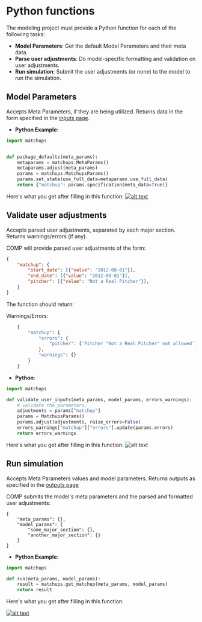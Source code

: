 # Python functions

The modeling project must provide a Python function for each of the following tasks:

- **Model Parameters**: Get the default Model Parameters and their meta data.
- **Parse user adjustments**: Do model-specific formatting and validation on user adjustments.
- **Run simulation**: Submit the user adjustments (or none) to the model to run the simulation.

Model Parameters
----------------------

Accepts Meta Parameters, if they are being utilized. Returns data in the form specified in the [inputs page](/publish/inputs/).

- **Python Example**:

```python
import matchups


def package_defaults(meta_params):
    metaparams = matchups.MetaParams()
    metaparams.adjust(meta_params)
    params = matchups.MatchupsParams()
    params.set_state(use_full_data=metaparams.use_full_data)
    return {"matchup": params.specification(meta_data=True)}
```

Here's what you get after filling in this function:
[![alt text](https://user-images.githubusercontent.com/9206065/56739963-eee28780-673d-11e9-8692-59f58af2b5ff.png)](https://www.compmodels.org/hdoupe/Matchups/)

Validate user adjustments
--------------------------
Accepts parsed user adjustments, separated by each major section. Returns warnings/errors (if any).

COMP will provide parsed user adjustments of the form:

```json
{
    "matchup": {
        "start_date": [{"value": "2012-08-01"}],
        "end_date": [{"value": "2012-09-01"}],
        "pitcher": [{"value": "Not a Real Pitcher"}],
    }
}
```

The function should return:

Warnings/Errors:

```python
    {
        "matchup": {
            "errors": {
                "pitcher": ['Pitcher "Not a Real Pitcher" not allowed']
            },
            "warnings": {}
        }
    }
```

- **Python**:

```python
import matchups

def validate_user_inputs(meta_params, model_params, errors_warnings):
    # validate the parameters.
    adjustments = params["matchup"]
    params = MatchupsParams()
    params.adjust(adjustments, raise_errors=False)
    errors_warnings["matchup"]["errors"].update(params.errors)
    return errors_warnings
```

Here's what you get after filling in this function:
![alt text](https://user-images.githubusercontent.com/9206065/56741151-48e44c80-6740-11e9-88a8-dcc5887a3187.png)


Run simulation
----------------

Accepts Meta Parameters values and model parameters. Returns outputs as specified in the [outputs page](/publish/outputs/)

COMP submits the model's meta parameters and the parsed and formatted user adjustments:

```
{
    "meta_params": {},
    "model_params": {
        "some_major_section": {},
        "another_major_section": {}
    }
}
```

- **Python Example**:

```python
import matchups

def run(meta_params, model_params):
    result = matchups.get_matchup(meta_params, model_params)
    return result
```

Here's what you get after filling in this function:

[![alt text](https://user-images.githubusercontent.com/9206065/56739964-ef7b1e00-673d-11e9-9d91-2f7227d09897.png)](https://www.compmodels.org/hdoupe/Matchups/16/)